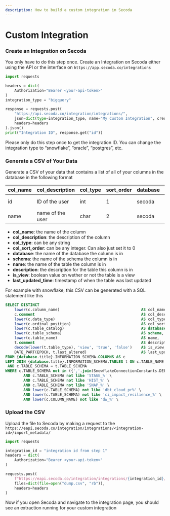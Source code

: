 ```yaml
---
description: How to build a custom integration in Secoda
---
```


# Custom Integration

### Create an Integration on Secoda

You only have to do this step once. Create an Integration on Secoda either using the API or the interface on `https://app.secoda.co/integrations`

```python
import requests

headers = dict(
    Authorization="Bearer <your-api-token>"
)
integration_type = "bigquery"

response = requests.post(
    "https://api.secoda.co/integration/integrations/",
    json=dict(type=integration_type, name="My Custom Integration", credentials={}),
    headers=headers
).json()
print("Integration ID", response.get("id"))
```

Please only do this step once to get the integration ID. You can change the integration type to “snowflake”, “oracle”, “postgres”, etc.

### Generate a CSV of Your Data

Generate a CSV of your data that contains a list of all of your columns in the database in the following format

| col\_name | col\_description | col\_type | sort\_order | database | schema | name  | description            | is\_view | last\_updated\_time |
| --------- | ---------------- | --------- | ----------- | -------- | ------ | ----- | ---------------------- | -------- | ------------------- |
| id        | ID of the user   | int       | 1           | secoda   | public | users | the table of all users | false    | None                |
| name      | name of the user | char      | 2           | secoda   | public | users | the table of all users | false    | None                |

* **col\_name**: the name of the column
* **col\_description**: the description of the column
* **col\_type**: can be any string
* **col\_sort\_order**: can be any integer. Can also just set it to 0
* **database**: the name of the database the column is in
* **schema**: the name of the schema the column is in
* **name**: the name of the table the column is in
* **description**: the description for the table this column is in
* **is\_view**: boolean value on wether or not the table is a view
* **last\_updated\_time**: timestamp of when the table was last updated

For example with snowflake, this CSV can be generated with a SQL statement like this

```sql
SELECT DISTINCT
    lower(c.column_name)                                    AS col_name,
    c.comment                                               AS col_description,
    lower(c.data_type)                                      AS col_type,
    lower(c.ordinal_position)                               AS col_sort_order,
    lower(c.table_catalog)                                  AS database,
    lower(c.table_schema)                                   AS schema,
    lower(c.table_name)                                     AS name,
    t.comment                                               AS description,
    decode(lower(t.table_type), 'view', 'true', 'false')    AS is_view,
    DATE_PART(EPOCH, t.last_altered)                        AS last_updated_time
FROM {database.title}.INFORMATION_SCHEMA.COLUMNS AS c
LEFT JOIN {database.title}.INFORMATION_SCHEMA.TABLES t ON c.TABLE_NAME = t.TABLE_NAME
 AND c.TABLE_SCHEMA = t.TABLE_SCHEMA
WHERE c.TABLE_SCHEMA not in ({','.join(SnowflakeConnectionConstants.DEFAULT_IGNORED_SCHEMAS)}) \
        AND c.TABLE_SCHEMA not like 'STAGE_%' \
        AND c.TABLE_SCHEMA not like 'HIST_%' \
        AND c.TABLE_SCHEMA not like 'SNAP_%' \
        AND lower(c.TABLE_SCHEMA) not like 'dbt_cloud_pr%' \
        AND lower(c.TABLE_SCHEMA) not like 'ci_impact_resilience_%' \
        AND lower(c.COLUMN_NAME) not like 'dw_%' \
```

### Upload the CSV

Upload the file to Secoda by making a request to the `https://eapi.secoda.co/integration/integrations/<integration-id>/import_metadata/`

```python
import requests

integration_id = "integration id from step 1"
headers = dict(
    Authorization="Bearer <your-api-token>"
)

requests.post(
    f"https://eapi.secoda.co/integration/integrations/{integration_id}/import_metadata/",
    files=dict(file=open("dump.csv", "rb")),
    headers=headers
)
```

Now if you open Secoda and navigate to the integration page, you should see an extraction running for your custom integration
